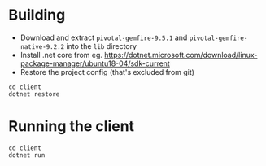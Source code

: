 # Building

* Download and extract `pivotal-gemfire-9.5.1` and `pivotal-gemfire-native-9.2.2` into the `lib` directory
* Install .net core from eg. https://dotnet.microsoft.com/download/linux-package-manager/ubuntu18-04/sdk-current
* Restore the project config (that's excluded from git)
```
cd client
dotnet restore
```

# Running the client

```
cd client
dotnet run
```
